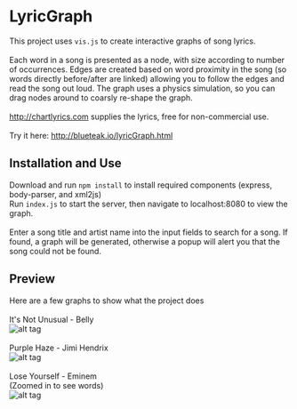 # LyricGraph
This project uses `vis.js` to create interactive graphs of song lyrics.<br><br>
Each word in a song is presented as a node, with size according to number of occurrences. Edges are created based on word proximity
in the song (so words directly before/after are linked) allowing you to follow the edges and read the song out loud. The graph uses a
physics simulation, so you can drag nodes around to coarsly re-shape the graph.<br><br>
http://chartlyrics.com supplies the lyrics, free for non-commercial use.
<br><br>
Try it here: http://blueteak.io/lyricGraph.html

## Installation and Use
Download and run `npm install` to install required components (express, body-parser, and xml2js) <br>
Run `index.js` to start the server, then navigate to localhost:8080 to view the graph.<br><br>
Enter a song title and artist name into the input fields to search for a song. If found, a graph will be generated, otherwise a popup will alert you that the song could not be found.

## Preview
Here are a few graphs to show what the project does <br><br>
It's Not Unusual - Belly
<br>
![alt tag](http://i.imgur.com/D8LkPfk.png)
<br><br>
Purple Haze - Jimi Hendrix
<br>
![alt tag](http://i.imgur.com/mINZGsm.png)
<br><br>
Lose Yourself - Eminem <br>
(Zoomed in to see words)
<br>
![alt tag](http://i.imgur.com/W2Gf4zh.png)
<br><br>

